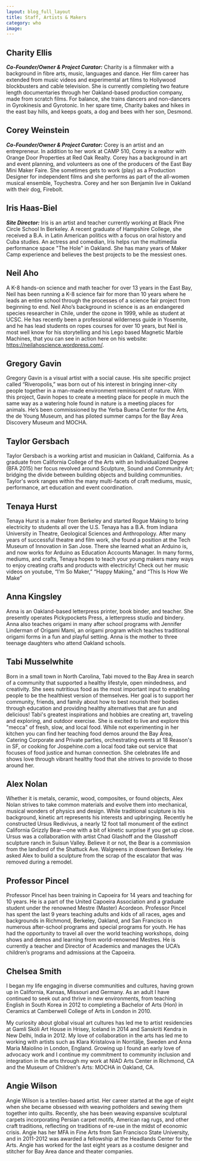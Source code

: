 ```yaml
---
layout: blog_full_layout
title: Staff, Artists & Makers
category: who
image: 
---
```


## Charity Ellis
**_Co-Founder/Owner & Project Curator:_** Charity is a filmmaker with a background in fibre arts, music, languages and dance. Her film career has extended from music videos and experimental art films to Hollywood blockbusters and cable television. She is currently completing two feature length documentaries through her Oakland-based production company, made from scratch films. For balance, she trains dancers and non-dancers in Gyrokinesis and Gyrotonic. In her spare time, Charity bakes and hikes in the east bay hills, and keeps goats, a dog and bees with her son, Desmond.


## Corey Weinstein
**_Co-Founder/Owner & Project Curator:_** Corey is an artist and an entrepreneur. In addition to her work at CAMP 510, Corey is a realtor with Orange Door Properties at Red Oak Realty. Corey has a background in art and event planning, and volunteers as one of the producers of the East Bay Mini Maker Faire. She sometimes gets to work (play) as a Production Designer for independent films and she performs as part of the all-women musical ensemble, Toychestra. Corey and her son Benjamin live in Oakland with their dog, Firebolt.

## Iris Haas-Biel
**_Site Director:_** Iris is an artist and teacher currently working at Black Pine Circle School In Berkeley. A recent graduate of Hampshire College, she received a B.A. in Latin American politics with a focus on oral history and Cuba studies. An actress and comedian, Iris helps run the multimedia performance space "The Hole" in Oakland. She has many years of Maker Camp experience and believes the best projects to be the messiest ones. 


## Neil Aho
A K-8 hands-on science and math teacher for over 13 years in the East Bay, Neil has been running a K-8 science fair for more than 10 years where he leads an entire school through the processes of a science fair project from beginning to end. Neil Aho’s background in science is as an endangered species researcher in Chile, under the ozone in 1999, while as student at UCSC. He has recently been a professional wilderness guide in Yosemite, and he has lead students on ropes courses for over 10 years, but Neil is most well know for his storytelling and his Lego based Magnetic Marble Machines, that you can see in action here on his website: https://neilahoscience.wordpress.com/.


## Gregory Gavin
Gregory Gavin is a visual artist with a social cause. His site specific project called “Riveropolis,” was born out of his interest in bringing inner-city people together in a man-made environment reminiscent of nature. With this project, Gavin hopes to create a meeting place for people in much the same way as a watering hole found in nature is a meeting places for animals. He’s been commissioned by the Yerba Buena Center for the Arts, the de Young Museum, and has piloted summer camps for the Bay Area Discovery Museum and MOCHA.


## Taylor Gersbach
Taylor Gersbach is a working artist and musician in Oakland, California. As a graduate from California College of the Arts with an Individualized Degree (BFA 2015) her focus revolved around Sculpture, Sound and Community Art; bridging the divide between building objects and building communities. Taylor's work ranges within the many multi-facets of craft mediums, music, performance, art education and event coordination.


## Tenaya Hurst
Tenaya Hurst is a maker from Berkeley and started Rogue Making to bring electricity to students all over the U.S. Tenaya has a B.A. from Indiana University in Theatre, Geological Sciences and Anthropology. After many years of successful theatre and film work, she found a position at the Tech Museum of Innovation in San Jose. There she learned what an Arduino is, and now works for Arduino as Education Accounts Manager. In many forms, mediums, and crafts, Tenaya hopes to teach your young makers many ways to enjoy creating crafts and products with electricity! Check out her music videos on youtube, “I’m So Maker,” “Happy Making,” and “This Is How We Make”

## Anna Kingsley
Anna is an Oakland-based letterpress printer, book binder, and teacher. She presently operates Pickypockets Press, a letterpress studio and bindery. Anna also teaches origami in many after school programs with Jennifer Linderman of Origami Mami, an origami program which teaches traditional origami forms in a fun and playful setting. Anna is the mother to three teenage daughters who attend Oakland schools.


## Tabi Musselwhite
Born in a small town in North Carolina, Tabi moved to the Bay Area in search of a community that supported a healthy lifestyle, open mindedness, and creativity. She sees nutritious food as the most important input to enabling people to be the healthiest version of themselves. Her goal is to support her community, friends, and family about how to best nourish their bodies through education and providing healthy alternatives that are fun and delicious! Tabi's greatest inspirations and hobbies are creating art, traveling and exploring, and outdoor exercise. She is excited to live and explore this "mecca" of fresh, slow, and local food. While not experimenting in her kitchen you can find her teaching food demos around the Bay Area, Catering Corporate and Private parties, orchestrating events at 18 Reason's in SF, or cooking for Jospehine.com a local food take out service that focuses of food justice and human connection. She celebrates life and shows love through vibrant healthy food that she strives to provide to those around her. 


## Alex Nolan
Whether it is metals, ceramic, wood, composites, or found objects, Alex Nolan strives to take common materials and evolve them into mechanical, musical wonders of physics and design. While traditional sculpture is his background, kinetic art represents his interests and upbringing. Recently he constructed Ursus Redivivus, a nearly 12 foot tall monument of the extinct California Grizzly Bear—one with a bit of kinetic surprise if you get up close. Ursus was a collaboration with artist Chad Glashoff and the Glasshoff sculpture ranch in Suisun Valley. Believe it or not, the Bear is a commission from the landlord of the Shattuck Ave. Walgreens in downtown Berkeley. He asked Alex to build a sculpture from the scrap of the escalator that was removed during a remodel.


## Professor Pincel
Professor Pincel has been training in Capoeira for 14 years and teaching for 10 years. He is a part of the United Capoeira Association and a graduate student under the renowned Mestre (Master) Acordeon. Professor Pincel has spent the last 9 years teaching adults and kids of all races, ages and backgrounds in Richmond, Berkeley, Oakland, and San Francisco in numerous after-school programs and special programs for youth. He has had the opportunity to travel all over the world teaching workshops, doing shows and demos and learning from world-renowned Mestres. He is currently a teacher and Director of Academics and manages the UCA’s children’s programs and admissions at the Capoeira.


## Chelsea Smith
I began my life engaging in diverse communities and cultures, having grown up in California, Kansas, Missouri and Germany. As an adult I have continued to seek out and thrive in new environments, from teaching English in South Korea in 2012 to completing a Bachelor of Arts (Hon) in Ceramics at Camberwell College of Arts in London in 2010. 

My curiosity about global visual art cultures has led me to artist residencies at Gamli Skóli Art House in Hrisey, Iceland in 2014 and Sanskriti Kendra in New Delhi, India in 2012. My love of collaboration in the arts has led me to working with artists such as Klara Kristalova in Norrtälje, Sweden and Anna Maria Maiolino in London, England. 
Growing up I found an early love of advocacy work and I continue my commitment to community inclusion and integration in the arts through my work at NIAD Arts Center in Richmond, CA and the Museum of Children's Arts: MOCHA in Oakland, CA. 


## Angie Wilson
Angie Wilson is a textiles-based artist. Her career started at the age of eight when she became obsessed with weaving potholders and sewing them together into quilts. Recently, she has been weaving expansive sculptural carpets incorporating Persian carpet motifs, American rag rugs, and other craft traditions, reflecting on traditions of re-use in the midst of economic crisis. Angie has her MFA in Fine Arts from San Francisco State University, and in 2011-2012 was awarded a fellowship at the Headlands Center for the Arts. Angie has worked for the last eight years as a costume designer and stitcher for Bay Area dance and theater companies.



